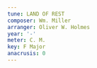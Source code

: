 ```yaml
---
tune: LAND OF REST
composer: Wm. Miller
arranger: Oliver W. Holmes
year: '-'
meter: C. M.
key: F Major
anacrusis: 0
---
```

